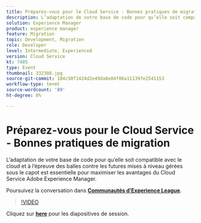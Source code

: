 ```yaml
---
title: Préparez-vous pour le Cloud Service - Bonnes pratiques de migration
description: L’adaptation de votre base de code pour qu’elle soit compatible avec le cloud et à l’épreuve des balles contre les futures mises à niveau gérées sous le capot est essentielle pour maximiser les avantages du Cloud Service Adobe Experience Manager.
solution: Experience Manager
product: experience manager
feature: Migration
topic: Development, Migration
role: Developer
level: Intermediate, Experienced
version: Cloud Service
kt: 7405
type: Event
thumbnail: 332308.jpg
source-git-commit: 184c50f1424d2e49da6e84f88a111397e2541153
workflow-type: tm+mt
source-wordcount: '89'
ht-degree: 0%

---
```



# Préparez-vous pour le Cloud Service - Bonnes pratiques de migration

L’adaptation de votre base de code pour qu’elle soit compatible avec le cloud et à l’épreuve des balles contre les futures mises à niveau gérées sous le capot est essentielle pour maximiser les avantages du Cloud Service Adobe Experience Manager.

Poursuivez la conversation dans **[Communautés d’Experience League](http://adobe.ly/36Yd3v6)**.

>[!VIDEO](https://video.tv.adobe.com/v/332308/?quality=12&learn=on&hidetitle=true)

Cliquez sur **[here](/help/adobe-developers-live/assets/get-ready-aem-cloud.pdf)** pour les diapositives de session.
